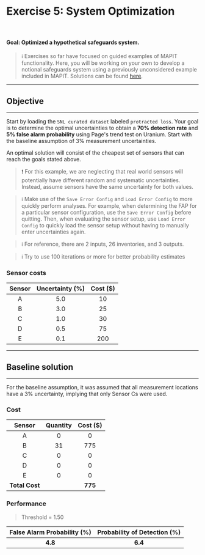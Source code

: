 # Exercise 5: System Optimization

<br>

#### Goal: Optimized a hypothetical safeguards system.

> :information_source: Exercises so far have focused on guided examples of MAPIT functionality. Here, you will be working on your own to develop a notional safeguards system using a previously unconsidered example included in MAPIT. Solutions can be found [here](exercise5S.md).


---
## Objective
---

Start by loading the `SNL curated dataset` labeled `protracted loss`. Your goal is to determine the optimal uncertainties to obtain a **70% detection rate** and **5% false alarm probability** using Page's trend test on Uranium. Start with the baseline assumption of 3% measurement uncertainties.  

An optimal solution will consist of the cheapest set of sensors that can reach the goals stated above.

> :exclamation: For this example, we are neglecting that real world sensors will potentially have different random and systematic uncertainties. Instead, assume sensors have the same uncertainty for both values.

> :information_source: Make use of the `Save Error Config` and `Load Error Config` to more quickly perform analyses. For example, when determining the FAP for a particular sensor configuration, use the `Save Error Config` before quitting. Then, when evaluating the sensor setup, use `Load Error Config` to quickly load the sensor setup without having to manually enter uncertainties again.

> :information_source: For reference, there are 2 inputs, 26 inventories, and 3 outputs.

> :information_source: Try to use 100 iterations or more for better probability estimates

### Sensor costs

| Sensor | Uncertainty (%) | Cost ($) |
|:---:|:---:|:---:|
| A | 5.0 | 10 |
| B | 3.0 | 25 |
| C | 1.0 | 30 |
| D | 0.5 | 75 |
| E | 0.1 | 200 |

---
## Baseline solution
---

For the baseline assumption, it was assumed that all measurement locations have a 3% uncertainty, implying that only Sensor Cs were used.


### Cost

| Sensor | Quantity | Cost ($) |
|:---:|:---:|:---:|
| A | 0 | 0 |
| B | 31 | 775 |
| C | 0 | 0 |
| D | 0 | 0 |
| E | 0 | 0 |
| **Total Cost** | | **775** |




### Performance

>Threshold = 1.50

| False Alarm Probability (%) | Probability of Detection (%) |
|:---:|:---:|
| **4.8** | **6.4** |
